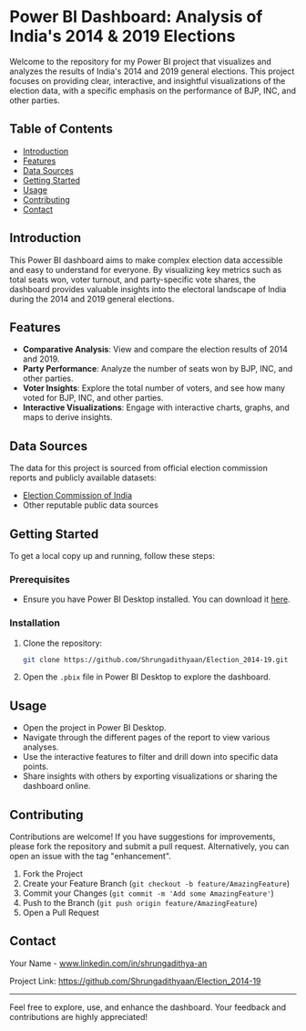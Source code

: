 # Power BI Dashboard: Analysis of India's 2014 & 2019 Elections

Welcome to the repository for my Power BI project that visualizes and analyzes the results of India's 2014 and 2019 general elections. This project focuses on providing clear, interactive, and insightful visualizations of the election data, with a specific emphasis on the performance of BJP, INC, and other parties.

## Table of Contents
- [Introduction](#introduction)
- [Features](#features)
- [Data Sources](#data-sources)
- [Getting Started](#getting-started)
- [Usage](#usage)
- [Contributing](#contributing)
- [Contact](#contact)

## Introduction
This Power BI dashboard aims to make complex election data accessible and easy to understand for everyone. By visualizing key metrics such as total seats won, voter turnout, and party-specific vote shares, the dashboard provides valuable insights into the electoral landscape of India during the 2014 and 2019 general elections.

## Features
- **Comparative Analysis**: View and compare the election results of 2014 and 2019.
- **Party Performance**: Analyze the number of seats won by BJP, INC, and other parties.
- **Voter Insights**: Explore the total number of voters, and see how many voted for BJP, INC, and other parties.
- **Interactive Visualizations**: Engage with interactive charts, graphs, and maps to derive insights.

## Data Sources
The data for this project is sourced from official election commission reports and publicly available datasets:
- [Election Commission of India](https://eci.gov.in/)
- Other reputable public data sources

## Getting Started
To get a local copy up and running, follow these steps:

### Prerequisites
- Ensure you have Power BI Desktop installed. You can download it [here](https://powerbi.microsoft.com/desktop/).

### Installation
1. Clone the repository:
    ```bash
    git clone https://github.com/Shrungadithyaan/Election_2014-19.git
    ```
2. Open the `.pbix` file in Power BI Desktop to explore the dashboard.

## Usage
- Open the project in Power BI Desktop.
- Navigate through the different pages of the report to view various analyses.
- Use the interactive features to filter and drill down into specific data points.
- Share insights with others by exporting visualizations or sharing the dashboard online.

## Contributing
Contributions are welcome! If you have suggestions for improvements, please fork the repository and submit a pull request. Alternatively, you can open an issue with the tag "enhancement".

1. Fork the Project
2. Create your Feature Branch (`git checkout -b feature/AmazingFeature`)
3. Commit your Changes (`git commit -m 'Add some AmazingFeature'`)
4. Push to the Branch (`git push origin feature/AmazingFeature`)
5. Open a Pull Request


## Contact
Your Name - www.linkedin.com/in/shrungadithya-an

Project Link: https://github.com/Shrungadithyaan/Election_2014-19

---

Feel free to explore, use, and enhance the dashboard. Your feedback and contributions are highly appreciated!

